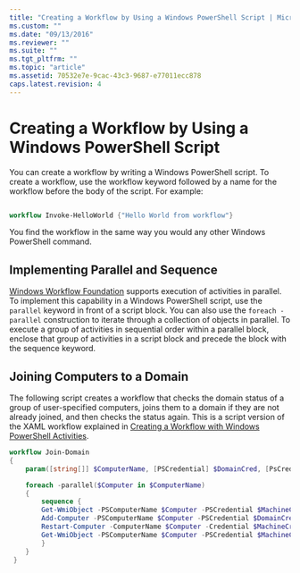 ```yaml
---
title: "Creating a Workflow by Using a Windows PowerShell Script | Microsoft Docs"
ms.custom: ""
ms.date: "09/13/2016"
ms.reviewer: ""
ms.suite: ""
ms.tgt_pltfrm: ""
ms.topic: "article"
ms.assetid: 70532e7e-9cac-43c3-9687-e77011ecc878
caps.latest.revision: 4
---
```

# Creating a Workflow by Using a Windows PowerShell Script

You can create a workflow by writing a Windows PowerShell script. To create a workflow, use the workflow keyword followed by a name for the workflow before the body of the script. For example:

```powershell

workflow Invoke-HelloWorld {"Hello World from workflow"}
```

You find the workflow in the same way you would any other Windows PowerShell command.

## Implementing Parallel and Sequence

[Windows Workflow Foundation](https://msdn.microsoft.com/en-us/library/ms735967.aspx) supports execution of activities in parallel. To implement this capability in a Windows PowerShell script, use the `parallel` keyword in front of a script block. You can also use the `foreach -parallel` construction to iterate through a collection of objects in parallel. To execute a group of activities in sequential order within a parallel block, enclose that group of activities in a script block and precede the block with the sequence keyword.

## Joining Computers to a Domain

The following script creates a workflow that checks the domain status of a group of user-specified computers, joins them to a domain if they are not already joined, and then checks the status again. This is a script version of the XAML workflow explained in [Creating a Workflow with Windows PowerShell Activities](./creating-a-workflow-with-windows-powershell-activities.md).

```powershell
workflow Join-Domain
{
    param([string[]] $ComputerName, [PSCredential] $DomainCred, [PsCredential] $MachineCred)

    foreach -parallel($Computer in $ComputerName)
    {
        sequence {
        Get-WmiObject -PSComputerName $Computer -PSCredential $MachineCred
        Add-Computer -PSComputerName $Computer -PSCredential $DomainCred
        Restart-Computer -ComputerName $Computer -Credential $MachineCred -For PowerShell -Force -Wait -PSComputerName ""
        Get-WmiObject -PSComputerName $Computer -PSCredential $MachineCred
        }
    }
 }

```

